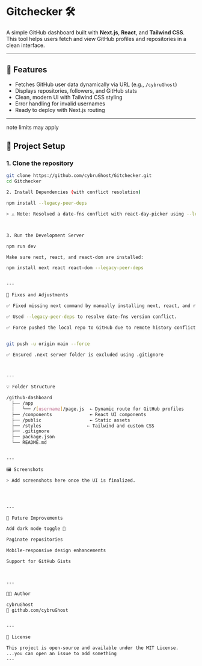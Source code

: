 
# Gitchecker 🛠️

A simple GitHub dashboard built with **Next.js**, **React**, and **Tailwind CSS**. This tool helps users fetch and view GitHub profiles and repositories in a clean interface.

---

## 🚀 Features

- Fetches GitHub user data dynamically via URL (e.g., `/cybruGhost`)
- Displays repositories, followers, and GitHub stats
- Clean, modern UI with Tailwind CSS styling
- Error handling for invalid usernames
- Ready to deploy with Next.js routing

---
note limits may apply

## 🧱 Project Setup

### 1. Clone the repository

```bash
git clone https://github.com/cybruGhost/Gitchecker.git
cd Gitchecker

2. Install Dependencies (with conflict resolution)

npm install --legacy-peer-deps

> ⚠️ Note: Resolved a date-fns conflict with react-day-picker using --legacy-peer-deps.



3. Run the Development Server

npm run dev

Make sure next, react, and react-dom are installed:

npm install next react react-dom --legacy-peer-deps


---

🔧 Fixes and Adjustments

✅ Fixed missing next command by manually installing next, react, and react-dom.

✅ Used --legacy-peer-deps to resolve date-fns version conflict.

✅ Force pushed the local repo to GitHub due to remote history conflict:


git push -u origin main --force

✅ Ensured .next server folder is excluded using .gitignore



---

💡 Folder Structure

/github-dashboard
  ├── /app
  │   └── /[username]/page.js  ← Dynamic route for GitHub profiles
  ├── /components              ← React UI components
  ├── /public                  ← Static assets
  ├── /styles                 ← Tailwind and custom CSS
  ├── .gitignore
  ├── package.json
  └── README.md


---

🖼️ Screenshots

> Add screenshots here once the UI is finalized.




---

🧠 Future Improvements

Add dark mode toggle 🌙

Paginate repositories

Mobile-responsive design enhancements

Support for GitHub Gists



---

👨‍💻 Author

cybruGhost
🔗 github.com/cybruGhost


---

📜 License

This project is open-source and available under the MIT License.
...you can open an issue to add something
---
